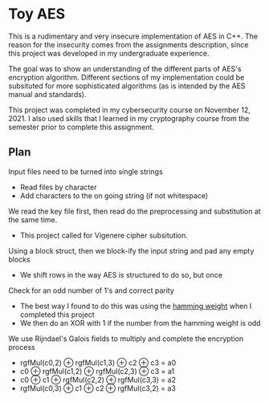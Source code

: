 # Toy AES
This is a rudimentary and very insecure implementation of
AES in C++. The reason for the insecurity comes from the
assignments description, since this project was developed
in my undergraduate experience.

The goal was to show an understanding of the different
parts of AES's encryption algorithm. Different sections of my
implementation could be subsituted for more sophisticated algorithms
(as is intended by the AES manual and standards).

This project was completed in my cybersecurity course on November 12, 2021.
I also used skills that I learned in my cryptography course from the
semester prior to complete this assignment.

## Plan
Input files need to be turned into single strings
- Read files by character
- Add characters to the on going string (if not whitespace)

We read the key file first, then read do the preprocessing and substitution at the same time.
- This project called for Vigenere cipher subsitution.

Using a block struct, then we block-ify the input string and pad any empty blocks
- We shift rows in the way AES is structured to do so, but once

Check for an odd number of 1's and correct parity
- The best way I found to do this was using the [hamming weight](https://en.wikipedia.org/wiki/Hamming_weight) when I completed this project
- We then do an XOR with 1 if the number from the hamming weight is odd

We use Rijndael's Galois fields to multiply and complete the encryption process
- rgfMul(c0,2) ⊕ rgfMul(c1,3)  ⊕ c2  ⊕ c3 =  a0
- c0 ⊕ rgfMul(c1,2)  ⊕ rgfMul(c2,3)  ⊕ c3 =  a1
- c0 ⊕ c1 ⊕ rgfMul(c2,2)  ⊕ rgfMul(c3,3)  =  a2
- rgfMul(c0,3) ⊕ c1  ⊕ c2  ⊕ rgfMul(c3,2)  =  a3
